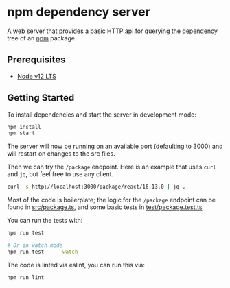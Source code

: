 # npm dependency server

A web server that provides a basic HTTP api for querying the dependency
tree of an [npm](https://npmjs.org) package.

## Prerequisites

* [Node v12 LTS](https://nodejs.org/download/release/latest-v12.x/)

## Getting Started

To install dependencies and start the server in development mode:

```sh
npm install
npm start
```

The server will now be running on an available port (defaulting to 3000) and
will restart on changes to the src files.

Then we can try the `/package` endpoint. Here is an example that uses `curl` and
`jq`, but feel free to use any client.

```sh
curl -s http://localhost:3000/package/react/16.13.0 | jq .
```

Most of the code is boilerplate; the logic for the `/package` endpoint can be
found in [src/package.ts](src/package.ts), and some basic tests in
[test/package.test.ts](test/package.test.ts)

You can run the tests with:

```sh
npm run test

# Or in watch mode
npm run test -- --watch
```

The code is linted via eslint, you can run this via:

```sh
npm run lint
```
